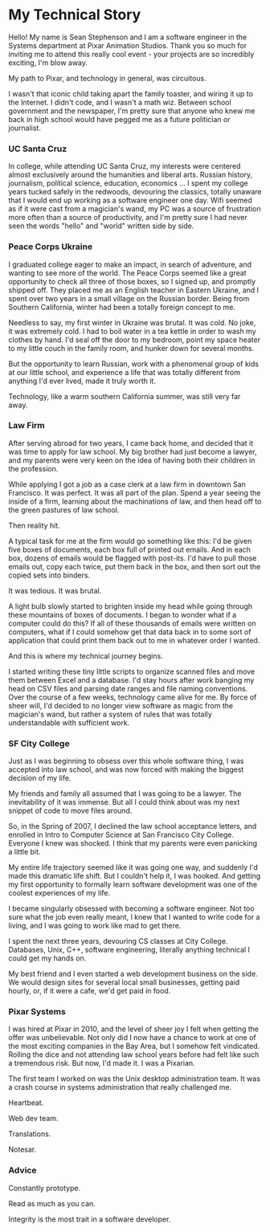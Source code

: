 # My Technical Story

Hello! My name is Sean Stephenson and I am a software engineer in the Systems department at Pixar Animation Studios. Thank you so much for inviting me to attend this really cool event - your projects are so incredibly exciting, I'm blow away.

My path to Pixar, and technology in general, was circuitous.

I wasn't that iconic child taking apart the family toaster, and wiring it up to the Internet. I didn't code, and I wasn't a math wiz. Between school government and the newspaper, I'm pretty sure that anyone who knew me back in high school would have pegged me as a future politician or journalist.

### UC Santa Cruz

In college, while attending UC Santa Cruz, my interests were centered almost exclusively around the humanities and liberal arts. Russian history, journalism, political science, education, economics ... I spent my college years tucked safely in the redwoods, devouring the classics, totally unaware that I would end up working as a software engineer one day. Wifi seemed as if it were cast from a magician's wand, my PC was a source of frustration more often than a source of productivity, and I'm pretty sure I had never seen the words "hello" and "world" written side by side.


### Peace Corps Ukraine

I graduated college eager to make an impact, in search of adventure, and wanting to see more of the world. The Peace Corps seemed like a great opportunity to check all three of those boxes, so I signed up, and promptly shipped off. They placed me as an English teacher in Eastern Ukraine, and I spent over two years in a small village on the Russian border. Being from Southern California, winter had been a totally foreign concept to me.

Needless to say, my first winter in Ukraine was brutal. It was cold. No joke, it was extremely cold. I had to boil water in a tea kettle in order to wash my clothes by hand. I'd seal off the door to my bedroom, point my space heater to my little couch in the family room, and hunker down for several months.

But the opportunity to learn Russian, work with a phenomenal group of kids at our little school, and experience a life that was totally different from anything I'd ever lived, made it truly worth it.

Technology, like a warm southern California summer, was still very far away.

### Law Firm

After serving abroad for two years, I came back home, and decided that it was time to apply for law school. My big brother had just become a lawyer, and my parents were very keen on the idea of having both their children in the profession.

While applying I got a job as a case clerk at a law firm in downtown San Francisco. It was perfect. It was all part of the plan. Spend a year seeing the inside of a firm, learning about the machinations of law, and then head off to the green pastures of law school.

Then reality hit.

A typical task for me at the firm would go something like this: I'd be given five boxes of documents, each box full of printed out emails. And in each box, dozens of emails would be flagged with post-its. I'd have to pull those emails out, copy each twice, put them back in the box, and then sort out the copied sets into binders.

It was tedious. It was brutal.

A light bulb slowly started to brighten inside my head while going through these mountains of boxes of documents. I began to wonder what if a computer could do this? If all of these thousands of emails were written on computers, what if I could somehow get that data back in to some sort of application that could print them back out to me in whatever order I wanted.

And this is where my technical journey begins.

I started writing these tiny little scripts to organize scanned files and move them between Excel and a database. I'd stay hours after work banging my head on CSV files and parsing date ranges and file naming conventions. Over the course of a few weeks, technology came alive for me. By force of sheer will, I'd decided to no longer view software as magic from the magician's wand, but rather a system of rules that was totally understandable with sufficient work.

### SF City College

Just as I was beginning to obsess over this whole software thing, I was accepted into law school, and was now forced with making the biggest decision of my life.

My friends and family all assumed that I was going to be a lawyer. The inevitability of it was immense. But all I could think about was my next snippet of code to move files around.

So, in the Spring of 2007, I declined the law school acceptance letters, and enrolled in Intro to Computer Science at San Francisco City College. Everyone I knew was shocked. I think that my parents were even panicking a little bit.

My entire life trajectory seemed like it was going one way, and suddenly I'd made this dramatic life shift. But I couldn't help it, I was hooked. And getting my first opportunity to formally learn software development was one of the coolest experiences of my life.

I became singularly obsessed with becoming a software engineer. Not too sure what the job even really meant, I knew that I wanted to write code for a living, and I was going to work like mad to get there.

I spent the next three years, devouring CS classes at City College. Databases, Unix, C++, software engineering, literally anything technical I could get my hands on.

My best friend and I even started a web development business on the side. We would design sites for several local small businesses, getting paid hourly, or, if it were a cafe, we'd get paid in food.

### Pixar Systems

I was hired at Pixar in 2010, and the level of sheer joy I felt when getting the offer was unbelievable. Not only did I now have a chance to work at one of the most exciting companies in the Bay Area, but I somehow felt vindicated. Rolling the dice and not attending law school years before had felt like such a tremendous risk. But now, I'd made it. I was a Pixarian.

The first team I worked on was the Unix desktop administration team. It was a crash course in systems administration that really challenged me. 

Heartbeat.

Web dev team.

Translations.

Notesar.

### Advice

Constantly prototype.

Read as much as you can.

Integrity is the most trait in a software developer.
